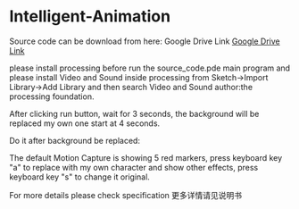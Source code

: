 # Intelligent-Animation

Source code can be download from here: Google Drive Link [Google Drive Link](https://drive.google.com/file/d/1syZgdoMTPDGacofPZiufweyoVIiJo3A5/view?usp=sharing)

please install processing before run the source_code.pde main program
and please install Video and Sound inside processing from Sketch->Import Library->Add Library and then search Video and Sound author:the processing foundation.

After clicking run button, wait for 3 seconds, the background will be replaced my own one start at 4 seconds.


Do it after background be replaced:

The default Motion Capture is showing 5 red markers, press keyboard key "a" to replace with my own character and show other effects, press keyboard key "s" to change it original.

For more details please check specification
更多详情请见说明书
